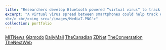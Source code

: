 ```yaml
---
title: "Researchers develop Bluetooth powered “virtual virus” to track COVID-19’s spread"
excerpt: "A virtual virus spread between smartphones could help track disease transmissions in real-time
<br/> <br/><img src='/images/Media7.PNG'>"
collection: portfolio
---
```

[MITNews](https://cee.mit.edu/researchers-develop-bluetooth-powered-virtual-virus-to-track-covid-19s-spread/) [Gizmodo](https://gizmodo.com/researchers-are-working-on-a-virtual-phone-virus-that-m-1846478050) [DailyMail](https://www.dailymail.co.uk/sciencetech/article-9355661/Virtual-Bluetooth-virus-spreads-SMARTPHONES-learn-disease-spread.html) [TheCanadian](https://thecanadian.news/2021/03/16/researchers-develop-virtual-mobile-viruses-to-better-understand-the-spread-of-covid-19/) [ZDNet](https://www.zdnet.com/article/researchers-develop-bluetooth-transmitting-virus-to-improve-covid-19-tracking-accuracy/)  [TheConversation](https://theconversation.com/weve-designed-a-safe-virtual-epidemic-spreading-it-is-going-to-help-us-learn-about-covid-156853)  [TheNextWeb](https://thenextweb.com/news/scientists-unleash-a-bluetooth-powered-virtual-virus-to-study-covid-19)





